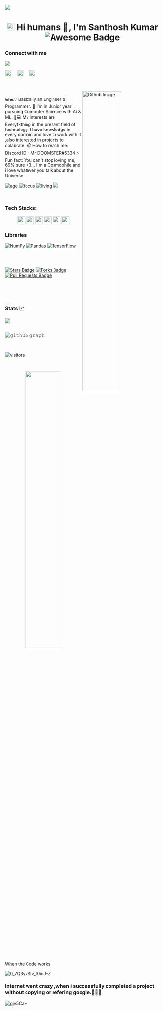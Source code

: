 ![](https://raw.githubusercontent.com/halfrost/halfrost/master/icons/header_.png)
<h1 align="center">
  <a target="_blank">
    <img src="https://github.com/JayantGoel001/JayantGoel001/blob/master/GIF/Earth.gif" width="24px" style="max-width:100%;">
  </a>
 Hi humans 👋, I'm Santhosh Kumar  <img src="https://cdn.rawgit.com/sindresorhus/awesome/d7305f38d29fed78fa85652e3a63e154dd8e8829/media/badge.svg" alt="Awesome Badge"/>
 
 ### Connect with me 
 <img src="https://readme-typing-svg.herokuapp.com?lines=Welcome+Buddies!;Feel+free+to+Connect+with+me!;I+really+Love+to+Collbrate!!!&font=Fira%20Code&center=true&width=380&height=50">
  
<a href="https://www.linkedin.com/in/santhosh-kumar-54918219a/"><img src="https://camo.githubusercontent.com/c8a9c5b414cd812ad6a97a46c29af67239ddaeae08c41724ff7d945fb4c047e5/68747470733a2f2f6564656e742e6769746875622e696f2f537570657254696e7949636f6e732f696d616765732f7376672f6c696e6b6564696e2e737667" width="20" height="20" style="margin-right:15px"></a>
<a href="https://twitter.com/@Santhos45917490"><img src="https://camo.githubusercontent.com/35b0b8bfbd8840f35607fb56ad0a139047fd5d6e09ceb060c5c6f0a5abd1044c/68747470733a2f2f6564656e742e6769746875622e696f2f537570657254696e7949636f6e732f696d616765732f7376672f747769747465722e737667" width="20" height="20" style="margin-right:15px"></a>
<a href="mailto:asanthoshkumar01@gmail.com"><img src="https://camo.githubusercontent.com/4a3dd8d10a27c272fd04b2ce8ed1a130606f95ea6a76b5e19ce8b642faa18c27/68747470733a2f2f6564656e742e6769746875622e696f2f537570657254696e7949636f6e732f696d616765732f7376672f676d61696c2e737667" width="20" height="20"></a>


<br/>
 
<p align="left">
<img width="50%" align="right" alt="Github Image" src="https://raw.githubusercontent.com/onimur/.github/master/.resources/git-header.svg" />
  <br/>
💻💻💡 Basically an Engineer & Programmer.
  🌱 I’m in Junior year pursuing  Computer Science with Ai & ML. 
💬💻 My interests are Everyfkthing in the present field of technology. I have knowledge in every domain and love to work with it ,also interested in projects to colabrate. 
 📫 How to reach me: Discord ID - Mr DOOMSTER#5334
 ⚡ Fun fact: You can't stop loving me, 69% sure <3...
 I'm a Cosmophile and i love whatever you talk about the Universe.

![age](https://img.shields.io/badge/age-10100-blue)
![focus](https://img.shields.io/badge/focus-FullstackDev-brightgreen)
![living](https://img.shields.io/badge/living-Earth-3c9)
 <a href="https://github.com/praveenscience/Internship-LMS-FrontEnd"><img src="https://badges.frapsoft.com/os/v1/open-source.svg?v=103"></a>

<br/>


### Tech Stacks:

<p align="center">
<img src="https://img.shields.io/badge/python-3776AB.svg?&style=for-the-badge&logo=python&logoColor=white" height="25"/>
<img src="https://img.shields.io/badge/php-8892BF.svg?&style=for-the-badge&logo=php&logoColor=white" height="25"/>
<img src="https://img.shields.io/badge/javascript-F7DF1E.svg?&style=for-the-badge&logo=javascript&logoColor=white" height="25"/>
<img src="https://img.shields.io/badge/linux-FFCA28.svg?&style=for-the-badge&logo=linux&logoColor=white" height="25"/>
<img src="https://img.shields.io/badge/mysql-4479A1.svg?&style=for-the-badge&logo=mysql&logoColor=white" height="25"/>
<img src="https://img.shields.io/badge/git-FB7A24.svg?&style=for-the-badge&logo=git&logoColor=white" height="25"/>

</p> 
 
 ### Libraries
 
 <a href="#"><img alt="NumPy" src="https://img.shields.io/badge/Numpy%20-%23013243.svg?logo=numpy&logoColor=white"></a>
<a href="#"><img alt="Pandas" src="https://img.shields.io/badge/Pandas%20-%23150458.svg?logo=pandas&logoColor=white"></a>
<a href="#"><img alt="TensorFlow" src="https://img.shields.io/badge/TensorFlow%20-%23FF6F00.svg?logo=TensorFlow&logoColor=yellow"></a>

</br>
<br/>


<a href="https://github.com/Santhoshstark06/awesome-github-profile-readme/stargazers"><img src="https://img.shields.io/github/stars/Santhoshstark06/awesome-github-profile-readme" alt="Stars Badge"/></a>
<a href="https://github.com/Santhoshstark06/awesome-github-profile-readme/network/members"><img src="https://img.shields.io/github/forks/Santhoshstark06/awesome-github-profile-readme" alt="Forks Badge"/></a>
<a href="https://github.com/Santhoshstark06/awesome-github-profile-readme/pulls"><img src="https://img.shields.io/github/issues-pr/Santhoshstark06/awesome-github-profile-readme" alt="Pull Requests Badge"/></a>


<br/>
<br/>

 <br/>
 
### Stats 📈

<img src="https://github-readme-stats.vercel.app/api?username=Santhoshstark06&count_private=true&show_icons=true&theme=tokyonight"/>
<br/>
<br/>
 <align=left>
 
 ![𝚐𝚒𝚝𝚑𝚞𝚋 𝚐𝚛𝚊𝚙𝚑](https://activity-graph.herokuapp.com/graph?username=Santhoshstark06&theme=react-dark&hide_border=true&area=true)
 
 <br/>
 
 

![visitors](https://visitor-badge.laobi.icu/badge?page_id=Santhoshstar06.Santos)

<br/>

<p align="center">

   
   
   

<img width="48%" src="https://github-readme-streak-stats.herokuapp.com/?user=Santhoshstark06&theme=tokyonight"/>
</p>

<br/>
   

     


When the Code works 


![0_7Q3yvSIv_t0ioJ-Z](https://user-images.githubusercontent.com/58947968/134637382-2cd242cf-6ced-4f73-b8d5-5ce9c7b987d5.gif)


### Internet went crazy ,when i successfully completed a project without copying or refering google.🤯😵🤐



![gjv5CaH](https://user-images.githubusercontent.com/58947968/135030009-49b8a957-ab9a-492a-8082-6481a1c63ce1.gif)


<br/>




